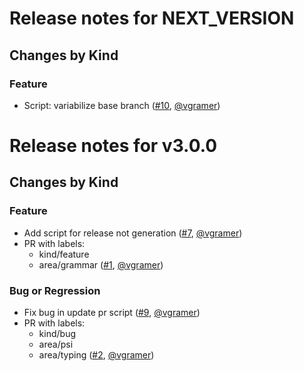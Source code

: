 # Release notes for NEXT_VERSION

## Changes by Kind

### Feature

- Script: variabilize base branch ([#10](https://github.com/vgramer/release-note-test/pull/10), [@vgramer](https://github.com/vgramer))

# Release notes for v3.0.0

## Changes by Kind

### Feature

- Add script for release not generation ([#7](https://github.com/vgramer/release-note-test/pull/7), [@vgramer](https://github.com/vgramer))
- PR with labels: 
  - kind/feature 
  - area/grammar ([#1](https://github.com/vgramer/release-note-test/pull/1), [@vgramer](https://github.com/vgramer))

### Bug or Regression

- Fix bug in update pr script ([#9](https://github.com/vgramer/release-note-test/pull/9), [@vgramer](https://github.com/vgramer))
- PR with labels: 
  - kind/bug
  - area/psi
  - area/typing ([#2](https://github.com/vgramer/release-note-test/pull/2), [@vgramer](https://github.com/vgramer))



